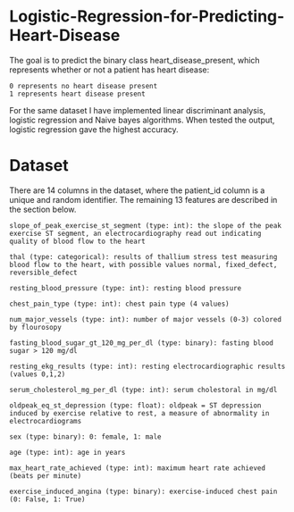 # Logistic-Regression-for-Predicting-Heart-Disease

The goal is to predict the binary class heart_disease_present, which represents whether or not a patient has heart disease:

    0 represents no heart disease present
    1 represents heart disease present
    
For the same dataset I have implemented linear discriminant analysis, logistic regression and Naive bayes algorithms. When tested the output, logistic regression gave the highest accuracy.

# Dataset

There are 14 columns in the dataset, where the patient_id column is a unique and random identifier. The remaining 13 features are described in the section below.

    slope_of_peak_exercise_st_segment (type: int): the slope of the peak exercise ST segment, an electrocardiography read out indicating quality of blood flow to the heart
    
    thal (type: categorical): results of thallium stress test measuring blood flow to the heart, with possible values normal, fixed_defect, reversible_defect
    
    resting_blood_pressure (type: int): resting blood pressure
    
    chest_pain_type (type: int): chest pain type (4 values)
    
    num_major_vessels (type: int): number of major vessels (0-3) colored by flourosopy
    
    fasting_blood_sugar_gt_120_mg_per_dl (type: binary): fasting blood sugar > 120 mg/dl
    
    resting_ekg_results (type: int): resting electrocardiographic results (values 0,1,2)
    
    serum_cholesterol_mg_per_dl (type: int): serum cholestoral in mg/dl
    
    oldpeak_eq_st_depression (type: float): oldpeak = ST depression induced by exercise relative to rest, a measure of abnormality in electrocardiograms
    
    sex (type: binary): 0: female, 1: male
    
    age (type: int): age in years
    
    max_heart_rate_achieved (type: int): maximum heart rate achieved (beats per minute)
    
    exercise_induced_angina (type: binary): exercise-induced chest pain (0: False, 1: True)
